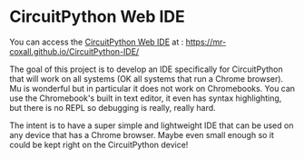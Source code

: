 # CircuitPython Web IDE

You can access the [CircuitPython Web IDE](https://mr-coxall.github.io/CircuitPython-IDE/) at : https://mr-coxall.github.io/CircuitPython-IDE/

The goal of this project is to develop an IDE specifically for CircuitPython that will work on all systems (OK all systems that run a Chrome browser). Mu is wonderful but in particular it does not work on Chromebooks. You can use the Chromebook's built in text editor, it even has syntax highlighting, but there is no REPL so debugging is really, really hard.

The intent is to have a super simple and lightweight IDE that can be used on any device that has a Chrome browser. Maybe even small enough so it could be kept right on the CircuitPython device!
